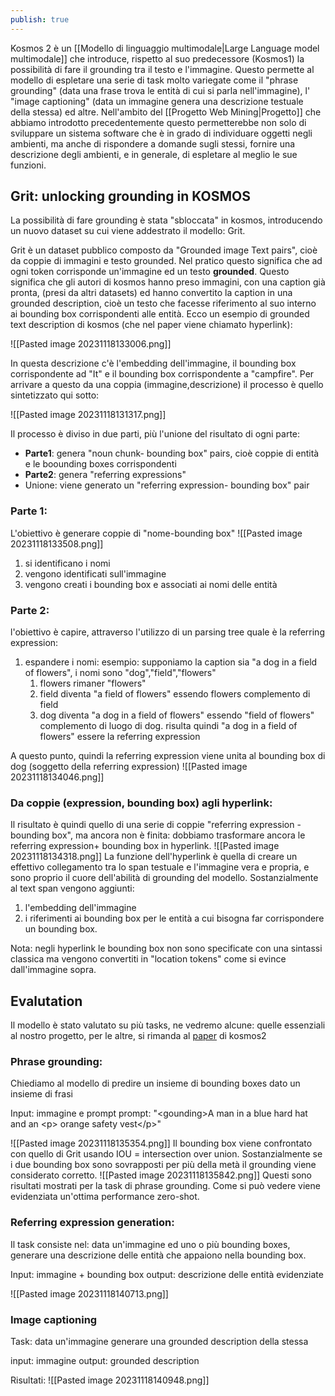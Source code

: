 ```yaml
---
publish: true
---
```


Kosmos 2 è un [[Modello di linguaggio multimodale|Large Language model multimodale]] che introduce, rispetto al suo predecessore (Kosmos1) la possibilità di fare il grounding tra il testo e l'immagine.
Questo permette al modello di espletare una serie di task molto variegate come il "phrase grounding" (data una frase trova le entità di cui si parla nell'immagine), l' "image captioning" (data un immagine genera una descrizione testuale della stessa) ed altre.
Nell'ambito del [[Progetto Web Mining|Progetto]] che abbiamo introdotto precedentemente questo permetterebbe non solo di sviluppare un sistema software che è in grado di individuare oggetti negli ambienti, ma anche di rispondere a domande sugli stessi, fornire una descrizione degli ambienti, e in generale, di espletare al meglio le sue funzioni.

## Grit: unlocking grounding in KOSMOS

La possibilità di fare grounding è stata "sbloccata" in kosmos, introducendo un nuovo dataset su cui viene addestrato il modello: Grit.

Grit è un dataset pubblico composto da "Grounded image Text pairs", cioè da coppie di immagini e testo grounded.
Nel pratico questo significa che ad ogni token corrisponde un'immagine ed un testo **grounded**.
Questo significa che gli autori di kosmos hanno preso immagini, con una caption già pronta, (presi da altri datasets) ed hanno convertito la caption in una grounded description, cioè un testo che facesse riferimento al suo interno ai bounding box corrispondenti alle entità.
Ecco un esempio di grounded text description di kosmos (che nel paper viene chiamato hyperlink):

![[Pasted image 20231118133006.png]]

In questa descrizione c'è l'embedding dell'immagine, il bounding box corrispondente ad "It" e il bounding box corrispondente a "campfire".
Per arrivare a questo da una coppia (immagine,descrizione) il processo è quello sintetizzato qui sotto:

![[Pasted image 20231118131317.png]]

Il processo è diviso in due parti, più l'unione del risultato di ogni parte:
- **Parte1**: genera "noun chunk- bounding box" pairs, cioè coppie di entità e le boounding boxes corrispondenti
- **Parte2**: genera "referring expressions"
- Unione: viene generato un "referring expression- bounding box" pair

### Parte 1:

L'obiettivo è generare coppie di "nome-bounding box"
![[Pasted image 20231118133508.png]]
1. si identificano i nomi
2. vengono identificati sull'immagine
3. vengono creati i bounding box e associati ai nomi delle entità

### Parte 2:

l'obiettivo è capire, attraverso l'utilizzo di un parsing tree quale è la referring expression:
1. espandere i nomi:
	esempio: supponiamo la caption sia "a dog in a field of flowers", i nomi sono "dog","field","flowers"
	1. flowers rimaner "flowers"
	2. field diventa "a field of flowers" essendo flowers complemento di field
	3. dog diventa "a dog in a field of flowers" essendo "field of flowers" complemento di luogo di dog.
risulta quindi "a dog in a field of flowers" essere la referring expression

A questo punto, quindi la referring expression viene unita al bounding box di dog (soggetto della referring expression)
![[Pasted image 20231118134046.png]]
### Da coppie (expression, bounding box) agli hyperlink:
Il risultato è quindi quello di una serie di coppie "referring expression - bounding box", ma ancora non è finita: dobbiamo trasformare ancora le referring expression+ bounding box in hyperlink.
![[Pasted image 20231118134318.png]]
La funzione dell'hyperlink è quella di creare un effettivo collegamento tra lo span testuale e l'immagine vera e propria, e sono proprio il cuore dell'abilità di grounding del modello.
Sostanzialmente al text span vengono aggiunti:
1. l'embedding dell'immagine
2. i riferimenti ai bounding box per le entità a cui bisogna far corrispondere un bounding box.

Nota: negli hyperlink le bounding box non sono specificate con una sintassi classica ma vengono convertiti in "location tokens" come si evince dall'immagine sopra.

## Evalutation
Il modello è stato valutato su più tasks, ne vedremo alcune: quelle essenziali al nostro progetto, per le altre, si rimanda al [paper](https://arxiv.org/abs/2306.14824) di kosmos2

### Phrase grounding:
Chiediamo al modello di predire un insieme di bounding boxes dato un insieme di frasi

Input: immagine e prompt
prompt: "\<gounding>A man in a blue hard hat and an \<p> orange safety vest\</p>"

![[Pasted image 20231118135354.png]]
Il bounding box viene confrontato con quello di Grit usando IOU = intersection over union.
Sostanzialmente se i due bounding box sono sovrapposti per più della metà il grounding viene considerato corretto.
![[Pasted image 20231118135842.png]]
Questi sono risultati mostrati per la task di phrase grounding. Come si può vedere viene evidenziata un'ottima performance zero-shot.

### Referring expression generation:
Il task consiste nel: data un'immagine ed uno o più bounding boxes, generare una descrizione delle entità che appaiono nella bounding box.

Input: immagine + bounding box
output: descrizione delle entità evidenziate

![[Pasted image 20231118140713.png]]

### Image captioning
Task: data un'immagine generare una grounded description della stessa

input: immagine
output: grounded description

Risultati:
![[Pasted image 20231118140948.png]]